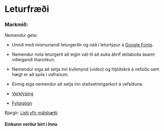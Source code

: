 # Leturfræði

### Markmið:
Nemendur geta:
* Unnið með mismunandi leturgerðir og náð í leturtýpur á [Google Fonts](https://fonts.google.com/). 
* Nemendur nota leturgerð að eigin vali til að auka áhrif skilaboða ásamt viðeigandi litanotkun. 
* Nemendur eiga að setja inn kvikmynd (_video_) og hljóðskrá á vefsíðu sem hægt er að spila í vafranum. 
* Einnig eiga nemendur að setja inn staðsetningarkort á vefsíðuna. 

* [Verklýsing](https://github.com/vefgrunnur/21H/blob/main/Verkefni/V-7/Verkefni_7.pdf)
* [Fylgigögn](https://github.com/vefgrunnur/21H/tree/main/S%C3%BDnid%C3%A6mi/V-7)

Bjargir: [Listi yfir málshætti](https://www.ms.is/okkar-mal/islenskuatak/listi-yfir-malshaetti)

#### Einkunn verður birt í Innu
